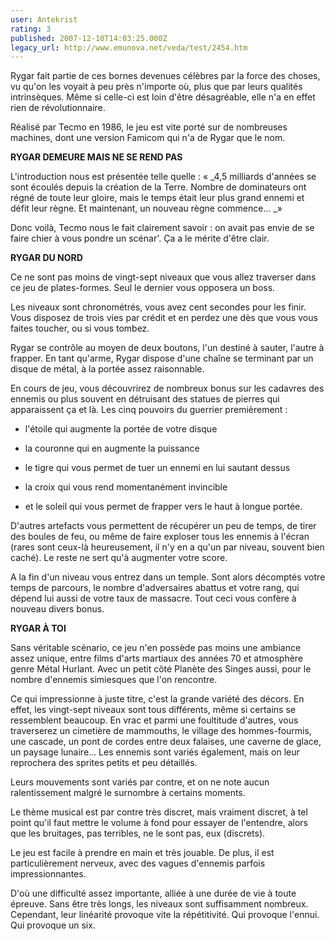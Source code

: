 ```yaml
---
user: Antekrist
rating: 3
published: 2007-12-10T14:03:25.000Z
legacy_url: http://www.emunova.net/veda/test/2454.htm
---
```

Rygar fait partie de ces bornes devenues célèbres par la force des choses, vu qu'on les voyait à peu près n'importe où, plus que par leurs qualités intrinsèques. Même si celle-ci est loin d'être désagréable, elle n'a en effet rien de révolutionnaire.  

Réalisé par Tecmo en 1986, le jeu est vite porté sur de nombreuses machines, dont une version Famicom qui n'a de Rygar que le nom.  

  

**RYGAR DEMEURE MAIS NE SE REND PAS**  

L'introduction nous est présentée telle quelle : « _4,5 milliards d'années se sont écoulés depuis la création de la Terre. Nombre de dominateurs ont régné de toute leur gloire, mais le temps était leur plus grand ennemi et défit leur règne. Et maintenant, un nouveau règne commence... _»  

  

Donc voilà, Tecmo nous le fait clairement savoir : on avait pas envie de se faire chier à vous pondre un scénar'. Ça a le mérite d'être clair.  

  

**RYGAR DU NORD**  

Ce ne sont pas moins de vingt-sept niveaux que vous allez traverser dans ce jeu de plates-formes. Seul le dernier vous opposera un boss.  

Les niveaux sont chronométrés, vous avez cent secondes pour les finir. Vous disposez de trois vies par crédit et en perdez une dès que vous vous faites toucher, ou si vous tombez.  

Rygar se contrôle au moyen de deux boutons, l'un destiné à sauter, l'autre à frapper. En tant qu'arme, Rygar dispose d'une chaîne se terminant par un disque de métal, à la portée assez raisonnable.  

En cours de jeu, vous découvrirez de nombreux bonus sur les cadavres des ennemis ou plus souvent en détruisant des statues de pierres qui apparaissent ça et là. Les cinq pouvoirs du guerrier premièrement :   

- l'étoile qui augmente la portée de votre disque  

- la couronne qui en augmente la puissance  

- le tigre qui vous permet de tuer un ennemi en lui sautant dessus  

- la croix qui vous rend momentanément invincible  

- et le soleil qui vous permet de frapper vers le haut à longue portée.  

  

D'autres artefacts vous permettent de récupérer un peu de temps, de tirer des boules de feu, ou même de faire exploser tous les ennemis à l'écran (rares sont ceux-là heureusement, il n'y en a qu'un par niveau, souvent bien caché). Le reste ne sert qu'à augmenter votre score.  

A la fin d'un niveau vous entrez dans un temple. Sont alors décomptés votre temps de parcours, le nombre d'adversaires abattus et votre rang, qui dépend lui aussi de votre taux de massacre. Tout ceci vous confère à nouveau divers bonus.  

  

**RYGAR À TOI**  

Sans véritable scénario, ce jeu n'en possède pas moins une ambiance assez unique, entre films d'arts martiaux des années 70 et atmosphère genre Métal Hurlant. Avec un petit côté Planète des Singes aussi, pour le nombre d'ennemis simiesques que l'on rencontre.  

Ce qui impressionne à juste titre, c'est la grande variété des décors. En effet, les vingt-sept niveaux sont tous différents, même si certains se ressemblent beaucoup. En vrac et parmi une foultitude d'autres, vous traverserez un cimetière de mammouths, le village des hommes-fourmis, une cascade, un pont de cordes entre deux falaises, une caverne de glace, un paysage lunaire... Les ennemis sont variés également, mais on leur reprochera des sprites petits et peu détaillés.  

Leurs mouvements sont variés par contre, et on ne note aucun ralentissement malgré le surnombre à certains moments.  

Le thème musical est par contre très discret, mais vraiment discret, à tel point qu'il faut mettre le volume à fond pour essayer de l'entendre, alors que les bruitages, pas terribles, ne le sont pas, eux (discrets).  

Le jeu est facile à prendre en main et très jouable. De plus, il est particulièrement nerveux, avec des vagues d'ennemis parfois impressionnantes.  

D'où une difficulté assez importante, alliée à une durée de vie à toute épreuve. Sans être très longs, les niveaux sont suffisamment nombreux. Cependant, leur linéarité provoque vite la répétitivité. Qui provoque l'ennui. Qui provoque un six.